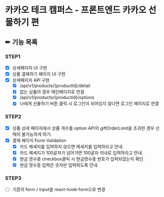 # 카카오 테크 캠퍼스 - 프론트엔드 카카오 선물하기 편

## ✏ 기능 목록

### STEP1

- [x] 상세페이지 UI 구현
- [x] 상품 결제하기 페이지 UI 구현
- [x] 상세페이지 API 구현
  - [x] /api/v1/products/{productId}/detail
  - [x] 없는 상품의 경우 메인페이지로 연결
  - [x] /api/v1/products/{productId}/options
  - [x] 나에게 선물하기 버튼 클릭 시 로그인이 되어있지 않다면 로그인 페이지로 연결

### STEP2

- [x] 상품 상세 페이지에서 상품 개수를 option API의 giftOrderLimit을 초과한 경우 선택이 불가능하게 하기.
- [x] 결제 페이지 Form Validation
  - [x] 카드 메세지를 입력하지 않으면 메세지를 입력하라고 안내.
  - [x] 카드 메세지가 100글자가 넘어가면 100글자 이내로 입력하라고 안내.
  - [x] 현금 영수증 checkbox클릭 시 현금영수증 번호가 입력되었는지 확인.
  - [x] 현금 영수증 입력은 숫자만 입력하도록 안내.

### STEP3

- [ ] 기존의 form / input을 react-hook-form으로 변경
